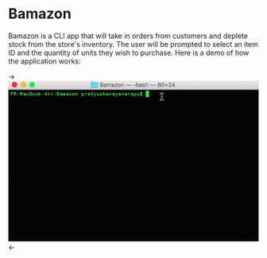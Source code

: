 # Bamazon

Bamazon is a CLI app that will take in orders from customers and deplete stock from the store's inventory. The user will be prompted to select an item ID and the quantity of units they wish to purchase. Here is a demo of how the application works:


-> ![alt text](https://github.com/prayavarapu/Bamazon/blob/master/images/Bamazon_Customer1.gif "Demo") <-